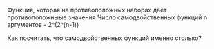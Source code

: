 Функция, которая на противоположных наборах дает противоположныые значения
Число самодвойственных функций n аргументов - 2^(2^(n-1))

Как посчитать, что самодвойственных функций именно столько?